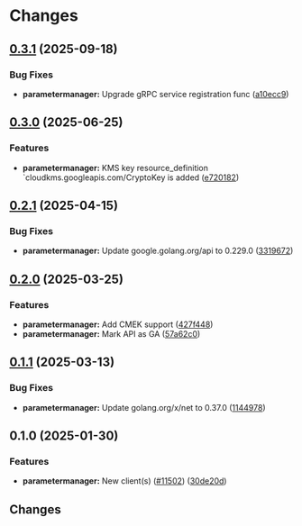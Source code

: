 # Changes

## [0.3.1](https://github.com/googleapis/google-cloud-go/compare/parametermanager/v0.3.0...parametermanager/v0.3.1) (2025-09-18)


### Bug Fixes

* **parametermanager:** Upgrade gRPC service registration func ([a10ecc9](https://github.com/googleapis/google-cloud-go/commit/a10ecc9b3c22e320e9a32dedef7248b42465cd49))

## [0.3.0](https://github.com/googleapis/google-cloud-go/compare/parametermanager/v0.2.1...parametermanager/v0.3.0) (2025-06-25)


### Features

* **parametermanager:** KMS key resource_definition `cloudkms.googleapis.com/CryptoKey is added ([e720182](https://github.com/googleapis/google-cloud-go/commit/e720182b5704cac4ae9871785a87e3a94d446bc2))

## [0.2.1](https://github.com/googleapis/google-cloud-go/compare/parametermanager/v0.2.0...parametermanager/v0.2.1) (2025-04-15)


### Bug Fixes

* **parametermanager:** Update google.golang.org/api to 0.229.0 ([3319672](https://github.com/googleapis/google-cloud-go/commit/3319672f3dba84a7150772ccb5433e02dab7e201))

## [0.2.0](https://github.com/googleapis/google-cloud-go/compare/parametermanager/v0.1.1...parametermanager/v0.2.0) (2025-03-25)


### Features

* **parametermanager:** Add CMEK support ([427f448](https://github.com/googleapis/google-cloud-go/commit/427f448d9a1a32a2a55a695e9e3a915fcc71ae19))
* **parametermanager:** Mark API as GA ([57a62c0](https://github.com/googleapis/google-cloud-go/commit/57a62c05a11b71b4c505061eb4b9469186adeda5))

## [0.1.1](https://github.com/googleapis/google-cloud-go/compare/parametermanager/v0.1.0...parametermanager/v0.1.1) (2025-03-13)


### Bug Fixes

* **parametermanager:** Update golang.org/x/net to 0.37.0 ([1144978](https://github.com/googleapis/google-cloud-go/commit/11449782c7fb4896bf8b8b9cde8e7441c84fb2fd))

## 0.1.0 (2025-01-30)


### Features

* **parametermanager:** New client(s) ([#11502](https://github.com/googleapis/google-cloud-go/issues/11502)) ([30de20d](https://github.com/googleapis/google-cloud-go/commit/30de20d9e3430acb7b557d77e316f2a87ec8ad0c))

## Changes
